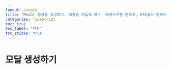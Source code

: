 ```yaml
---
layout: single
title: "Modal 생성을 생성하고, 배경을 어둡게 하고, 배경누르면 닫히고, ESC눌러 닫히게 만들기"
categories: TypeScript
toc: true
toc_label: "목차"
toc_sticky: true
---
```


# 모달 생성하기